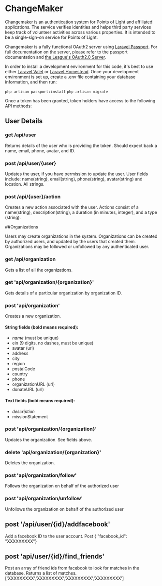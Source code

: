 # ChangeMaker

Changemaker is an authentication system for Points of Light and affiliated applications. The service verifies identities and helps third party services keep track of volunteer activities across various properties. It is intended to be a single-sign-on service for Points of Light.

Changemaker is a fully functional OAuth2 server using [Laravel Passport](https://laravel.com/docs/5.3/passport). For full documentation on the server, please refer to the passport documentation and [the League's OAuth2.0 Server](https://oauth2.thephpleague.com). 

In order to install a development environment for this code, it's best to use either [Laravel Valet](https://laravel.com/docs/5.3/valet) or [Laravel Homestead](https://laravel.com/docs/5.3/homestead). Once your development environment is set up, create a .env file containing your database information, and then run:

```php artisan passport:install```
```php artisan migrate```

Once a token has been granted, token holders have access to the following API methods:

## User Details

### get /api/user
Returns details of the user who is providing the token. Should expect back a name, email, phone, avatar, and ID.

### post /api/user/{user}
Updates the user, if you have permission to update the user. User fields include: name(string), email(string), phone(string), avatar(string) and location. All strings.

### post /api/{user}/action
Creates a new action associated with the user. Actions consist of a name(string), description(string), a duration (in minutes, integer), and a type (string). 

##Organizations

Users may create organizations in the system. Organizations can be created by authorized users, and updated by the users that created them. Organizations may be followed or unfollowed by any authenticated user. 

### get /api/organization

Gets a list of all the organizations.

### get 'api/organization/{organization}'
Gets details of a particular organization by organization ID.

### post 'api/organization'
Creates a new organization. 

#### String fields (bold means required):
* *name* (must be unique)
* ein (9 digits, no dashes, must be unique)
* avatar (url) 
* address
* city
* region
* postalCode
* country
* phone
* organizationURL (url)
* donateURL (url)

#### Text fields (bold means required): 
* *description* 
* missionStatement

### post 'api/organization/{organization}'
Updates the organization. See fields above.

### delete 'api/organization/{organization}'
Deletes the organization.

### post 'api/organization/follow'
Follows the organization on behalf of the authorized user

### post 'api/organization/unfollow'
Unfollows the organization on behalf of the authorized user

## post '/api/user/{id}/addfacebook'
Add a facebook ID to the user account. Post { "facebook_id": "XXXXXXXXX"} 

## post 'api/user/{id}/find_friends'
Post an array of friend ids from facebook to look for matches in the database. Returns a list of matches.
['XXXXXXXXX','XXXXXXXXX','XXXXXXXXX','XXXXXXXXX']

